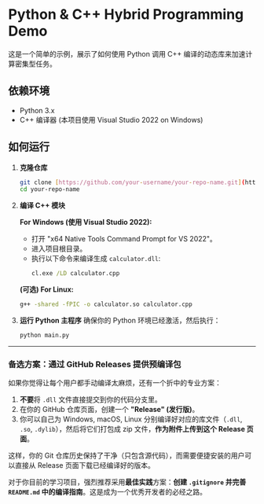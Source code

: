 # Python & C++ Hybrid Programming Demo

这是一个简单的示例，展示了如何使用 Python 调用 C++ 编译的动态库来加速计算密集型任务。

## 依赖环境

- Python 3.x
- C++ 编译器 (本项目使用 Visual Studio 2022 on Windows)

## 如何运行

1.  **克隆仓库**
    
    ```bash
    git clone [https://github.com/your-username/your-repo-name.git](https://github.com/your-username/your-repo-name.git)
    cd your-repo-name
    ```
    
2.  **编译 C++ 模块**

    **For Windows (使用 Visual Studio 2022):**
    - 打开 "x64 Native Tools Command Prompt for VS 2022"。
    - 进入项目根目录。
    - 执行以下命令来编译生成 `calculator.dll`:
      ```cmd
      cl.exe /LD calculator.cpp
      ```

    **(可选) For Linux:**
    ```bash
    g++ -shared -fPIC -o calculator.so calculator.cpp
    ```

3.  **运行 Python 主程序**
    确保你的 Python 环境已经激活，然后执行：
    
    ```bash
    python main.py
    ```

---

### 备选方案：通过 GitHub Releases 提供预编译包

如果你觉得让每个用户都手动编译太麻烦，还有一个折中的专业方案：

1.  **不要**将 `.dll` 文件直接提交到你的代码分支里。
2.  在你的 GitHub 仓库页面，创建一个 **"Release" (发行版)**。
3.  你可以自己为 Windows, macOS, Linux 分别编译好对应的库文件（`.dll`, `.so`, `.dylib`），然后将它们打包成 zip 文件，**作为附件上传到这个 Release 页面**。

这样，你的 Git 仓库历史保持了干净（只包含源代码），而需要便捷安装的用户可以直接从 Release 页面下载已经编译好的版本。

对于你目前的学习项目，强烈推荐采用**最佳实践**方案：**创建 `.gitignore` 并完善 `README.md` 中的编译指南**。这是成为一个优秀开发者的必经之路。
